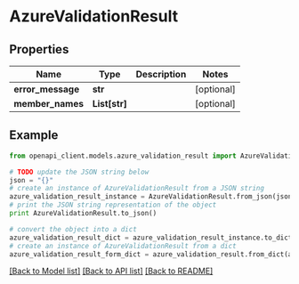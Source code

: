 # AzureValidationResult


## Properties
Name | Type | Description | Notes
------------ | ------------- | ------------- | -------------
**error_message** | **str** |  | [optional] 
**member_names** | **List[str]** |  | [optional] 

## Example

```python
from openapi_client.models.azure_validation_result import AzureValidationResult

# TODO update the JSON string below
json = "{}"
# create an instance of AzureValidationResult from a JSON string
azure_validation_result_instance = AzureValidationResult.from_json(json)
# print the JSON string representation of the object
print AzureValidationResult.to_json()

# convert the object into a dict
azure_validation_result_dict = azure_validation_result_instance.to_dict()
# create an instance of AzureValidationResult from a dict
azure_validation_result_form_dict = azure_validation_result.from_dict(azure_validation_result_dict)
```
[[Back to Model list]](../README.md#documentation-for-models) [[Back to API list]](../README.md#documentation-for-api-endpoints) [[Back to README]](../README.md)


